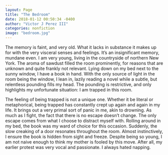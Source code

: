 ```yaml
---
layout: Page
title: "The Bedroom"
date: 2018-01-12 00:50:34 -0400
author: "Victor J Perez III"
categories: nonfiction
image: "bedroom.jpg"
---
```


The memory is faint, and very old. What it lacks in substance it makes up for with the very visceral senses and feelings. It’s an insignificant memory, mundane even. I am very young, living in the countryside of northern New York. The aroma of sawdust filled the room prominently, for reasons that are unknown and quite frankly not relevant. Lying down on my bed next to the sunny window, I have a book in hand. With the only source of light in the room being the window, I lean in, lazily reading a novel while a subtle, but relentless pounding fills my head. The pounding is restrictive, and only highlights my unfortunate situation: I am trapped in this room.

The feeling of being trapped is not a unique one. Whether it be literal or metaphorical, being trapped has constantly crept up again and again in my life. It brings out a very primal sort of panic in me, akin to drowning. As much as I fight, the fact that there is no escape doesn’t change. The only escape comes from what I choose to distract myself with. Rolling around in my bed, the book was my ward of choice for this occasion. Suddenly, the slow creaking of a door resonates throughout the room. Almost instinctively, I ensure the book is hidden from sight and freeze. Despite being so young, I am not naive enough to think my mother is fooled by this move. After all, my earlier protest was very vocal and passionate. I always hated napping.
